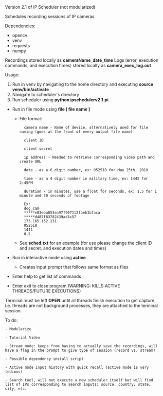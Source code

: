 Version 2.1 of IP Scheduler (not modularized)

Schedules recording sessions of IP cameras

Dependencies:
- opencv
- venv
- requests
- numpy

Recordings stored locally as **cameraName_date_time**
Logs (error, execution commands, and execution times) stored locally as **camera_exec_log.out**

Usage:
1. Run in venv by navigating to the home directory and executing **source venv/bin/activate**
2. Navigate to scheduler's directory
3. Run scheduler using **python ipschedulerv2.1.pi**

- Run in file mode using **file [ file name ]**
	* File format:

			camera name - Name of device, alternatively used for file naming (goes at the front of every output file name)
		
			client ID
		
			client secret
		
			ip address - Needed to retrieve corresponding video path and create URL
		
			date - as a 6 digit number, ex: 052518 for May 25th, 2018
		
			time - as a 4 digit number in military time, ex: 1445 for 2:45PM
		
			duration - in minutes, use a float for seconds, ex: 1.5 for 1 minute and 30 seconds of footage
	
			Ex:
			dog_cam
			*****e03eba853ea97f907112fbeb1bfaca
			*****d487f83782439ad5c57
			173.165.152.131
			052518
			1411
			0.5	

	* See **sched.txt** for an example (for use please change the client ID and secret, and execution dates and times)

- Run in interactive mode using **active**
		
	- Creates input prompt that follows same format as files

- Enter help to get list of commands
	
- Enter exit to close program (WARNING: KILLS ACTIVE THREADS/FUTURE EXECUTIONS)


Terminal must be left **OPEN** until all threads finish execution to get capture, i.e. threads are not background processes, they are attached to the terminal session.

To do:
	
	- Modularize
	
	- Tutorial Video
	
	- Stream mode: keeps from having to actually save the recordings, will have a flag in the prompt to give type of session (record vs. stream)
	
	- Possible dependency install script
	
	- Active mode input history with quick recall (active mode is very tedious)
	
	- Search tool, will not execute a new scheduler itself but will find list of IPs corresponding to search inputs: source, country, state, city, etc.
